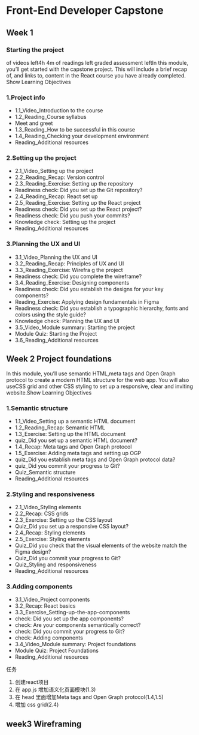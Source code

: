 # Front-End Developer Capstone

## Week 1

### Starting the project

 of videos left4h 4m of readings left graded assessment leftIn this module, you’ll get started with the capstone project. This will include a brief recap of, and links to, content in the React course you have already completed.
Show Learning Objectives

### 1.Project info

- 1.1_Video_Introduction to the course
- 1.2_Reading_Course syllabus
- Meet and greet
- 1.3_Reading_How to be successful in this course
- 1.4_Reading_Checking your development environment
- Reading_Additional resources

### 2.Setting up the project

- 2.1_Video_Setting up the project
- 2.2_Reading_Recap: Version control
- 2.3_Reading_Exercise: Setting up the repository
- Readiness check: Did you set up the Git repository?
- 2.4_Reading_Recap: React set up
- 2.5_Reading_Exercise: Setting up the React project
- Readiness check: Did you set up the React project?
- Readiness check: Did you push your commits?
- Knowledge check: Setting up the project
- Reading_Additional resources

### 3.Planning the UX and UI

- 3.1_Video_Planning the UX and UI
- 3.2_Reading_Recap: Principles of UX and UI
- 3.3_Reading_Exercise: Wirefra
g the project
- Readiness check: Did you complete the wireframe?
- 3.4_Reading_Exercise: Designing components
- Readiness check: Did you establish the designs for your key components?
- Reading_Exercise: Applying design fundamentals in Figma
- Readiness check: Did you establish a typographic hierarchy, fonts and colors using the style guide?
- Knowledge check: Planning the UX and UI
- 3.5_Video_Module summary: Starting the project
- Module Quiz: Starting the Project
- 3.6_Reading_Additional resources

## Week 2 Project foundations

In this module, you’ll use semantic HTML,meta tags and Open Graph protocol to create a modern HTML structure for the web app. 
You will also useCSS grid and other CSS styling to set up a responsive, clear and inviting website.Show Learning Objectives

### 1.Semantic structure

- 1.1_Video_Setting up a semantic HTML document
- 1.2_Reading_Recap: Semantic HTML
- 1.3_Exercise: Setting up the HTML document
- quiz_Did you set up a semantic HTML document?
- 1.4_Recap: Meta tags and Open Graph protocol
- 1.5_Exercise: Adding meta tags and setting up OGP
- quiz_Did you establish meta tags and Open Graph protocol data?
- quiz_Did you commit your progress to Git?
- Quiz_Semantic structure
- Reading_Additional resources

### 2.Styling and responsiveness

- 2.1_Video_Styling elements
- 2.2_Recap: CSS grids
- 2.3_Exercise: Setting up the CSS layout
- Quiz_Did you set up a responsive CSS layout?
- 2.4_Recap: Styling elements
- 2.5_Exercise: Styling elements
- Quiz_Did you check that the visual elements of the website match the Figma design?
- Quiz_Did you commit your progress to Git?
- Quiz_Styling and responsiveness
- Reading_Additional resources

### 3.Adding components

- 3.1_Video_Project components
- 3.2_Recap: React basics
- 3.3_Exercise_Setting-up-the-app-components
- check: Did you set up the app components?
- check: Are your components semantically correct?
- check: Did you commit your progress to Git?
- check: Adding components
- 3.4_Video_Module summary: Project foundations
- Module Quiz: Project Foundations 
- Reading_Additional resources



任务
1. 创建react项目
2. 在 app.js 增加语义化页面模块(1.3)
3. 在 head 里面增加Meta tags and Open Graph protocol(1.4,1.5)
4. 增加 css grid(2.4)


## week3 Wireframing
